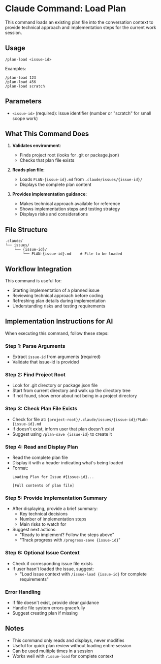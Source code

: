 # Claude Command: Load Plan

This command loads an existing plan file into the conversation context to provide technical approach and implementation steps for the current work session.

## Usage

```
/plan-load <issue-id>
```

Examples:
```
/plan-load 123
/plan-load 456
/plan-load scratch
```

## Parameters

- `<issue-id>` (required): Issue identifier (number or "scratch" for small scope work)

## What This Command Does

1. **Validates environment**:
   - Finds project root (looks for .git or package.json)
   - Checks that plan file exists

2. **Reads plan file**:
   - Loads `PLAN-{issue-id}.md` from `.claude/issues/{issue-id}/`
   - Displays the complete plan content

3. **Provides implementation guidance**:
   - Makes technical approach available for reference
   - Shows implementation steps and testing strategy
   - Displays risks and considerations

## File Structure

```
.claude/
└── issues/
    └── {issue-id}/
        └── PLAN-{issue-id}.md    # File to be loaded
```

## Workflow Integration

This command is useful for:
- Starting implementation of a planned issue
- Reviewing technical approach before coding
- Refreshing plan details during implementation
- Understanding risks and testing requirements

## Implementation Instructions for AI

When executing this command, follow these steps:

### Step 1: Parse Arguments
- Extract `issue-id` from arguments (required)
- Validate that issue-id is provided

### Step 2: Find Project Root
- Look for .git directory or package.json file
- Start from current directory and walk up the directory tree
- If not found, show error about not being in a project directory

### Step 3: Check Plan File Exists
- Check for file at: `{project-root}/.claude/issues/{issue-id}/PLAN-{issue-id}.md`
- If doesn't exist, inform user that plan doesn't exist
- Suggest using `/plan-save {issue-id}` to create it

### Step 4: Read and Display Plan
- Read the complete plan file
- Display it with a header indicating what's being loaded
- Format:
  ```
  Loading Plan for Issue #{issue-id}...
  
  [Full contents of plan file]
  ```

### Step 5: Provide Implementation Summary
- After displaying, provide a brief summary:
  - Key technical decisions
  - Number of implementation steps
  - Main risks to watch for
- Suggest next actions:
  - "Ready to implement? Follow the steps above"
  - "Track progress with `/progress-save {issue-id}`"

### Step 6: Optional Issue Context
- Check if corresponding issue file exists
- If user hasn't loaded the issue, suggest:
  - "Load issue context with `/issue-load {issue-id}` for complete requirements"

### Error Handling
- If file doesn't exist, provide clear guidance
- Handle file system errors gracefully
- Suggest creating plan if missing

## Notes

- This command only reads and displays, never modifies
- Useful for quick plan review without loading entire session
- Can be used multiple times in a session
- Works well with `/issue-load` for complete context